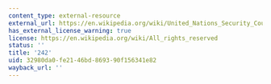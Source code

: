 ```yaml
---
content_type: external-resource
external_url: https://en.wikipedia.org/wiki/United_Nations_Security_Council_Resolution_242
has_external_license_warning: true
license: https://en.wikipedia.org/wiki/All_rights_reserved
status: ''
title: '242'
uid: 32980da0-fe21-46bd-8693-90f156341e82
wayback_url: ''
---
```

